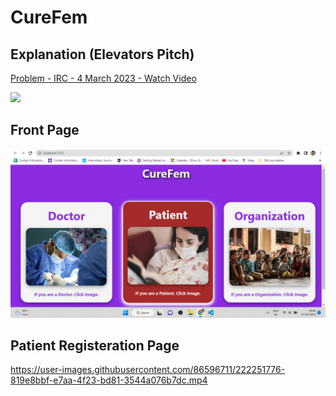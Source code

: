 <h1>CureFem</h1>

<h2>Explanation (Elevators Pitch)</h2>
<a href="https://www.loom.com/share/5fc5f18ee9c8418a8f385447f4e0cb29">
    <p>Problem - IRC - 4 March 2023 - Watch Video</p>
    <img style="max-width:300px;" src="https://cdn.loom.com/sessions/thumbnails/5fc5f18ee9c8418a8f385447f4e0cb29-with-play.gif">
 </a>
 
 
 
<h2>Front Page</h2>
<img src='page1.png' alt='page1 screenshot'></img>

<h2>Patient Registeration Page</h2>

https://user-images.githubusercontent.com/86596711/222251776-819e8bbf-e7aa-4f23-bd81-3544a076b7dc.mp4

